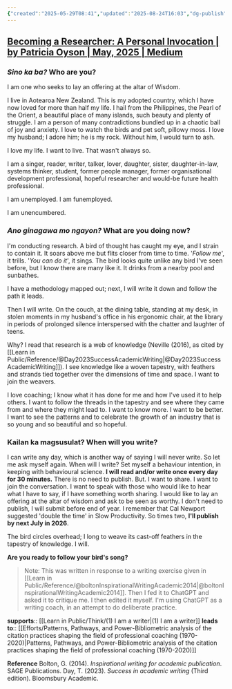 ```yaml
---
{"created":"2025-05-29T08:41","updated":"2025-08-24T16:03","dg-publish":true,"noteIcon":"log","aliases":["Who I am - an activity in Inspirational Writing for Academic Publication"],"permalink":"/learn-in-public/create/becoming-a-researcher/","dgPassFrontmatter":true}
---
```


[Becoming a Researcher: A Personal Invocation | by Patricia Oyson | May, 2025 | Medium](https://medium.com/@patricia.oyson/becoming-a-researcher-a-personal-invocation-a24d6639e022)
---

### _Sino ka ba?_ Who are you? 
I am one who seeks to lay an offering at the altar of Wisdom. 

I live in Aotearoa New Zealand. This is my adopted country, which I have now loved for more than half my life. I hail from the Philippines, the Pearl of the Orient, a beautiful place of many islands, such beauty and plenty of struggle. I am a person of many contradictions bundled up in a chaotic ball of joy and anxiety. I love to watch the birds and pet soft, pillowy moss. I love my husband; I adore him; he is my rock. Without him, I would turn to ash. 

I love my life. I want to live. That wasn't always so. 

I am a singer, 
reader, 
writer, 
talker, 
lover, 
daughter, 
sister, 
daughter-in-law, 
systems thinker, 
student, 
former people manager, 
former organisational development professional, 
hopeful researcher 
and would-be future health professional. 

I am unemployed. 
I am funemployed. 

I am unencumbered. 

### _Ano ginagawa mo ngayon?_ What are you doing now? 
I'm conducting research. A bird of thought has caught my eye, and I strain to contain it. It soars above me but flits closer from time to time. '_Follow me_', it trills. '_You can do it_', it sings. The bird looks quite unlike any bird I've seen before, but I know there are many like it. It drinks from a nearby pool and sunbathes. 

I have a methodology mapped out; next, I will write it down and follow the path it leads.

Then I will write. On the couch, at the dining table, standing at my desk, in stolen moments in my husband's office in his ergonomic chair, at the library in periods of prolonged silence interspersed with the chatter and laughter of teens. 

Why? I read that research is a web of knowledge (Neville (2016), as cited by [[Learn in Public/Reference/@Day2023SuccessAcademicWriting\|@Day2023SuccessAcademicWriting]]). I see knowledge like a woven tapestry, with feathers and strands tied together over the dimensions of time and space. I want to join the weavers. 

I love coaching; I know what it has done for me and how I've used it to help others. I want to follow the threads in the tapestry and see where they came from and where they might lead to. I want to know more. I want to be better. I want to see the patterns and to celebrate the growth of an industry that is so young and so beautiful and so hopeful. 

### Kailan ka magsusulat? When will you write?
I can write any day, which is another way of saying I will never write. So let me ask myself again. When will I write? Set myself a behaviour intention, in keeping with behavioural science. **I will read and/or write once every day for 30 minutes.** There is no need to publish. But. I want to share. I want to join the conversation. I want to speak with those who would like to hear what I have to say, if I have something worth sharing. I would like to lay an offering at the altar of wisdom and ask to be seen as worthy. I don't need to publish, I will submit before end of year. I remember that Cal Newport suggested 'double the time' in Slow Productivity. So times two, **I'll publish by next July in 2026**.

The bird circles overhead; I long to weave its cast-off feathers in the tapestry of knowledge. I will. 

**Are you ready to follow your bird's song?** 

> Note: This was written in response to a writing exercise given in [[Learn in Public/Reference/@boltonInspirationalWritingAcademic2014\|@boltonInspirationalWritingAcademic2014]]. Then I fed it to ChatGPT and asked it to critique me. I then edited it myself. I'm using ChatGPT as a writing coach, in an attempt to do deliberate practice. 

**supports**:: [[Learn in Public/Think/(1) I am a writer\|(1) I am a writer]]
**leads to**:: [[Efforts/Patterns, Pathways, and Power-Bibliometric analysis of the citation practices shaping the field of professional coaching (1970-2020)\|Patterns, Pathways, and Power-Bibliometric analysis of the citation practices shaping the field of professional coaching (1970-2020)]]

**Reference** 
Bolton, G. (2014). _Inspirational writing for academic publication_. SAGE Publications.
Day, T. (2023). _Success in academic writing_ (Third edition). Bloomsbury Academic.